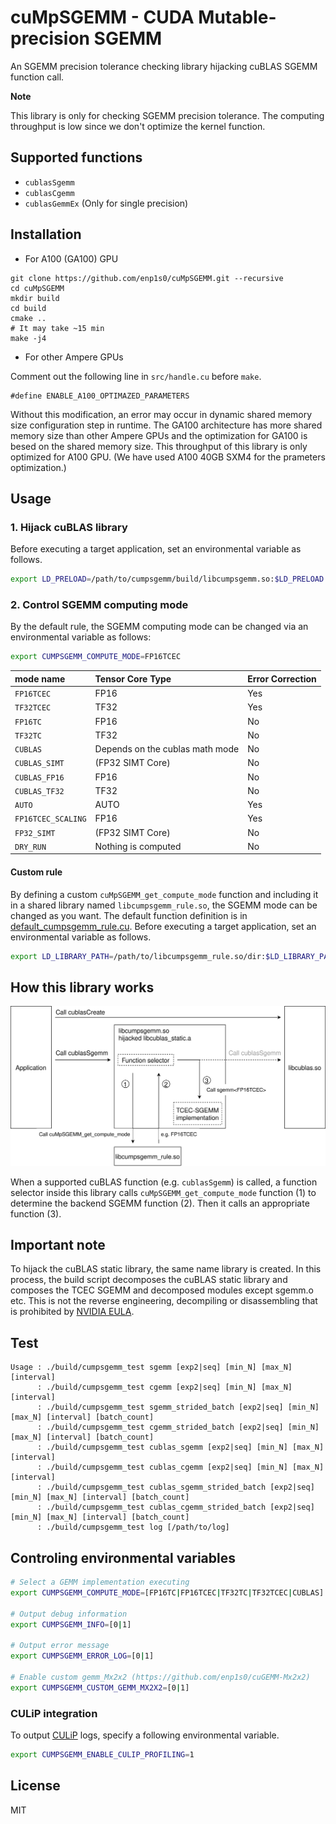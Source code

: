 # cuMpSGEMM - CUDA Mutable-precision SGEMM

An SGEMM precision tolerance checking library hijacking cuBLAS SGEMM function call.

**Note**

This library is only for checking SGEMM precision tolerance.
The computing throughput is low since we don't optimize the kernel function.

## Supported functions
- `cublasSgemm`
- `cublasCgemm`
- `cublasGemmEx` (Only for single precision)

## Installation
- For A100 (GA100) GPU

```
git clone https://github.com/enp1s0/cuMpSGEMM.git --recursive
cd cuMpSGEMM
mkdir build
cd build
cmake ..
# It may take ~15 min
make -j4
```

- For other Ampere GPUs

Comment out the following line in `src/handle.cu` before `make`.
```
#define ENABLE_A100_OPTIMAZED_PARAMETERS
```
Without this modification, an error may occur in dynamic shared memory size configuration step in runtime.
The GA100 architecture has more shared memory size than other Ampere GPUs and the optimization for GA100 is besed on the shared memory size.
This throughput of this library is only optimized for A100 GPU.
(We have used A100 40GB SXM4 for the prameters optimization.)

## Usage

### 1. Hijack cuBLAS library
Before executing a target application, set an environmental variable as follows.
```bash
export LD_PRELOAD=/path/to/cumpsgemm/build/libcumpsgemm.so:$LD_PRELOAD
```

### 2. Control SGEMM computing mode
By the default rule, the SGEMM computing mode can be changed via an environmental variable as follows:

```bash
export CUMPSGEMM_COMPUTE_MODE=FP16TCEC
```

| mode name            | Tensor Core Type               | Error Correction |
|:---------------------|:-------------------------------|:-----------------|
|`FP16TCEC`            | FP16                           | Yes              |
|`TF32TCEC`            | TF32                           | Yes              |
|`FP16TC`              | FP16                           | No               |
|`TF32TC`              | TF32                           | No               |
|`CUBLAS`              | Depends on the cublas math mode| No               |
|`CUBLAS_SIMT`         | (FP32 SIMT Core)               | No               |
|`CUBLAS_FP16`         | FP16                           | No               |
|`CUBLAS_TF32`         | TF32                           | No               |
|`AUTO`                | AUTO                           | Yes              |
|`FP16TCEC_SCALING`    | FP16                           | Yes              |
|`FP32_SIMT`           | (FP32 SIMT Core)               | No               |
|`DRY_RUN`             | Nothing is computed            | No               |

#### Custom rule
By defining a custom `cuMpSGEMM_get_compute_mode` function and including it in a shared library named `libcumpsgemm_rule.so`, the SGEMM mode can be changed as you want.
The default function definition is in [default_cumpsgemm_rule.cu](src/default_cumpsgemm_rule.cu).
Before executing a target application, set an environmental variable as follows.
```bash
export LD_LIBRARY_PATH=/path/to/libcumpsgemm_rule.so/dir:$LD_LIBRARY_PATH
```

## How this library works

![cuMpSGEMM flow](./docs/cumpsgemm.svg)

When a supported cuBLAS function (e.g. `cublasSgemm`) is called, a function selector inside this library calls `cuMpSGEMM_get_compute_mode` function (1) to determine the backend SGEMM function (2).
Then it calls an appropriate function (3).

## Important note
To hijack the cuBLAS static library, the same name library is created.
In this process, the build script decomposes the cuBLAS static library and composes the TCEC SGEMM and decomposed modules except sgemm.o etc.
This is not the reverse engineering, decompiling or disassembling that is prohibited by [NVIDIA EULA](https://docs.nvidia.com/cuda/eula/index.html).

## Test
```
Usage : ./build/cumpsgemm_test sgemm [exp2|seq] [min_N] [max_N] [interval]
      : ./build/cumpsgemm_test cgemm [exp2|seq] [min_N] [max_N] [interval]
      : ./build/cumpsgemm_test sgemm_strided_batch [exp2|seq] [min_N] [max_N] [interval] [batch_count]
      : ./build/cumpsgemm_test cgemm_strided_batch [exp2|seq] [min_N] [max_N] [interval] [batch_count]
      : ./build/cumpsgemm_test cublas_sgemm [exp2|seq] [min_N] [max_N] [interval]
      : ./build/cumpsgemm_test cublas_cgemm [exp2|seq] [min_N] [max_N] [interval]
      : ./build/cumpsgemm_test cublas_sgemm_strided_batch [exp2|seq] [min_N] [max_N] [interval] [batch_count]
      : ./build/cumpsgemm_test cublas_cgemm_strided_batch [exp2|seq] [min_N] [max_N] [interval] [batch_count]
      : ./build/cumpsgemm_test log [/path/to/log]
```

## Controling environmental variables
```bash
# Select a GEMM implementation executing
export CUMPSGEMM_COMPUTE_MODE=[FP16TC|FP16TCEC|TF32TC|TF32TCEC|CUBLAS]

# Output debug information
export CUMPSGEMM_INFO=[0|1]

# Output error message
export CUMPSGEMM_ERROR_LOG=[0|1]

# Enable custom gemm_Mx2x2 (https://github.com/enp1s0/cuGEMM-Mx2x2)
export CUMPSGEMM_CUSTOM_GEMM_MX2X2=[0|1]
```

### CULiP integration
To output [CULiP](https://github.com/enp1s0/CULiP) logs, specify a following environmental variable.
```bash
export CUMPSGEMM_ENABLE_CULIP_PROFILING=1
```

## License
MIT
